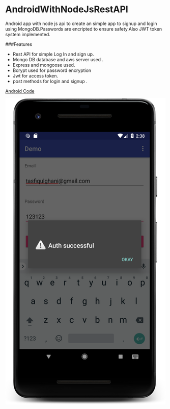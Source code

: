 # AndroidWithNodeJsRestAPI

Android app with node js api to create an simple app to signup and login using MongoDB.Passwords are  encripted to ensure safety.Also JWT token system implemented.



###Features

- Rest API for simple Log In and sign up.
- Mongo DB database and aws server used .
- Express and mongoose used.
- Bcrypt used for password encryption
- Jwt for access token.
- post methods for login and signup .


[Android Code](https://github.com/TasfiqulGhani/AndroidWithNodeJsRestAPI) 



![Preview1](./screenshot2.png)
